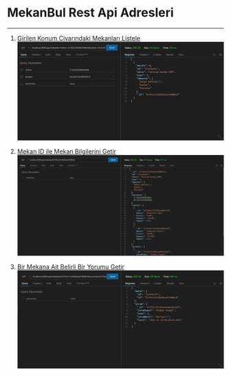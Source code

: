# MekanBul Rest Api Adresleri
---
1. [Girilen Konum Civarındaki Mekanları Listele](https://mekanbul5.atakanturgut.repl.co/api/mekanlar?enlem=37.83226584629666&boylam=30.524732239878013)
![](/resimler/EnlemBoylamaGoreMekanGetir.PNG)

2. [Mekan ID ile Mekan Bilgilerini Getir](https://mekanbul5.atakanturgut.repl.co/api/mekanlar/63793ce7e29d2beaf19088c8)
![](/resimler/MekanIDileMekanBilgileriGetir.PNG)

2. [Bir Mekana Ait Belirli Bir Yorumu Getir](https://mekanbul5.atakanturgut.repl.co/api/mekanlar/63793ce7e29d2beaf19088c8/yorumlar/63793cf11301aeae8ea45aa9)
![](/resimler/BirMekanaAitBelirliBirYorumuGetir.PNG)
